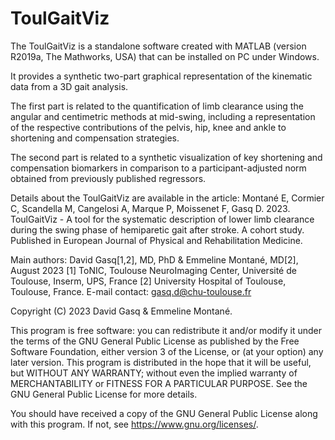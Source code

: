# ToulGaitViz
The ToulGaitViz is a standalone software created with MATLAB (version R2019a, The Mathworks, USA) that can be installed on PC under Windows.

It provides a synthetic two-part graphical representation of the kinematic data from a 3D gait analysis.

The first part is related to the quantification of limb clearance using the angular and centimetric methods at mid-swing, including a representation of the respective contributions of the pelvis, hip, knee and ankle to shortening and compensation strategies. 

The second part is related to a synthetic visualization of key shortening and compensation biomarkers in comparison to a participant-adjusted norm obtained from previously published regressors.

Details about the ToulGaitViz are available in the article: Montané E, Cormier C, Scandella M, Cangelosi A, Marque P, Moissenet F, Gasq D. 2023. ToulGaitViz - A tool for the systematic description of lower limb clearance during the swing phase of hemiparetic gait after stroke. A cohort study.
Published in European Journal of Physical and Rehabilitation Medicine.

Main authors: David Gasq[1,2], MD, PhD & Emmeline Montané, MD[2], August 2023 [1] ToNIC, Toulouse NeuroImaging Center, Université de Toulouse, Inserm, UPS, France [2] University Hospital of Toulouse, Toulouse, France.
E-mail contact: gasq.d@chu-toulouse.fr

Copyright (C) 2023 David Gasq & Emmeline Montané.

This program is free software: you can redistribute it and/or modify it under the terms of the GNU General Public License as published by the Free Software Foundation, either version 3 of the License, or (at your option) any later version. This program is distributed in the hope that it will be useful, but WITHOUT ANY WARRANTY; without even the implied warranty of MERCHANTABILITY or FITNESS FOR A PARTICULAR PURPOSE. See the GNU General Public License for more details.

You should have received a copy of the GNU General Public License along with this program. If not, see https://www.gnu.org/licenses/.

